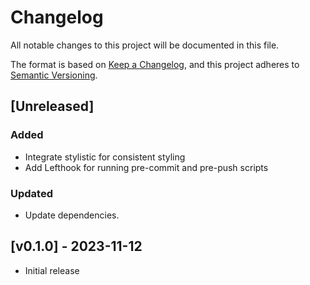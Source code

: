 # Changelog

All notable changes to this project will be documented in this file.

The format is based on [Keep a Changelog](https://keepachangelog.com/en/1.1.0/),
and this project adheres to [Semantic Versioning](https://semver.org/spec/v2.0.0.html).

## [Unreleased]

### Added
- Integrate stylistic for consistent styling
- Add Lefthook for running pre-commit and pre-push scripts

### Updated
- Update dependencies.


## [v0.1.0] - 2023-11-12

- Initial release
